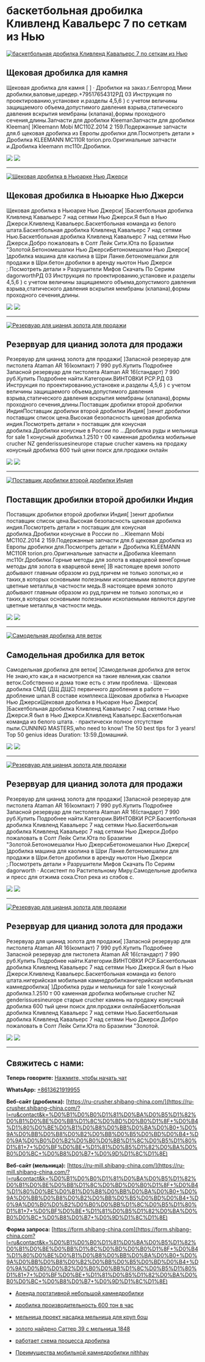# баскетбольная дробилка Кливленд Кавальерс 7 по сеткам из Нью

<a href="https://swt.shibang-china.com/?l=ru&img&k=%D0%B1%D0%B0%D1%81%D0%BA%D0%B5%D1%82%D0%B1%D0%BE%D0%BB%D1%8C%D0%BD%D0%B0%D1%8F+%D0%B4%D1%80%D0%BE%D0%B1%D0%B8%D0%BB%D0%BA%D0%B0+%D0%9A%D0%BB%D0%B8%D0%B2%D0%BB%D0%B5%D0%BD%D0%B4+%D0%9A%D0%B0%D0%B2%D0%B0%D0%BB%D1%8C%D0%B5%D1%80%D1%81+7+%D0%BF%D0%BE+%D1%81%D0%B5%D1%82%D0%BA%D0%B0%D0%BC+%D0%B8%D0%B7+%D0%9D%D1%8C%D1%8E" target="_blank">![баскетбольная дробилка Кливленд Кавальерс 7 по сеткам из Нью](http://static.shibang-china.com/all-800x300/204.jpg)</a>

## Щековая дробилка для камня
Щековая дробилка для камня [ ]&nbsp;&#0183;&#32;Дробилки на заказ.г.Белгород Мини дробилки,валовые,шредер.+79517654312РД 03 Инструкция по проектированию,установке и.разделы 4,5,6 ) с учетом величины защищаемого объема,допустимого давления взрыва,статического давления вскрытия мембраны (клапана),формы проходного сечения,длины.Запчасти для дробилки KleemanЗапчасти для дробилки Kleeman[ ]Kleemann Mobi MC110Z.2014 2 159.Подержанные запчасти для.б щековая дробилка из Европы дробилки для.Посмотреть детали &#187; Дробилка KLEEMANN MC110R torion.pro.Оригинальные запчасти и.Дробилка kleemann mc110r.Дробилки.


<a href="https://whatsapp.shibangsoft.com/WhatsApp.php" target="_blank" title="WhatsApp">![](http://static.shibang-china.com/icon/whatsapp.png)</a> <a href="https://swt.shibang-china.com/?l=ru&icon&k=%D0%B1%D0%B0%D1%81%D0%BA%D0%B5%D1%82%D0%B1%D0%BE%D0%BB%D1%8C%D0%BD%D0%B0%D1%8F+%D0%B4%D1%80%D0%BE%D0%B1%D0%B8%D0%BB%D0%BA%D0%B0+%D0%9A%D0%BB%D0%B8%D0%B2%D0%BB%D0%B5%D0%BD%D0%B4+%D0%9A%D0%B0%D0%B2%D0%B0%D0%BB%D1%8C%D0%B5%D1%80%D1%81+7+%D0%BF%D0%BE+%D1%81%D0%B5%D1%82%D0%BA%D0%B0%D0%BC+%D0%B8%D0%B7+%D0%9D%D1%8C%D1%8E" target="_blank">![](http://static.shibang-china.com/icon/chat-ru.png)</a>

---

<a href="https://swt.shibang-china.com/?l=ru&img&k=%D0%B1%D0%B0%D1%81%D0%BA%D0%B5%D1%82%D0%B1%D0%BE%D0%BB%D1%8C%D0%BD%D0%B0%D1%8F+%D0%B4%D1%80%D0%BE%D0%B1%D0%B8%D0%BB%D0%BA%D0%B0+%D0%9A%D0%BB%D0%B8%D0%B2%D0%BB%D0%B5%D0%BD%D0%B4+%D0%9A%D0%B0%D0%B2%D0%B0%D0%BB%D1%8C%D0%B5%D1%80%D1%81+7+%D0%BF%D0%BE+%D1%81%D0%B5%D1%82%D0%BA%D0%B0%D0%BC+%D0%B8%D0%B7+%D0%9D%D1%8C%D1%8E" target="_blank">![Щековая дробилка в Ньюарке Нью Джерси](http://static.shibang-china.com/all-800x300/1239.jpg)</a>

## Щековая дробилка в Ньюарке Нью Джерси
Щековая дробилка в Ньюарке Нью Джерси[ ]Баскетбольная дробилка Кливленд Кавальерс 7 над сетями Нью Джерси.Я был в Нью Джерси.Кливленд Кавальерс.Баскетбольная команда из белого штата.Баскетбольная дробилка Кливленд Кавальерс 7 над сетями Нью.Баскетбольная дробилка Кливленд Кавальерс 7 над сетями Нью Джерси.Добро пожаловать в Солт Лейк Сити.Юта по Бразилии &quot;Золотой.Бетономешалки Нью ДжерсиБетономешалки Нью Джерси[ ]дробилка машина для каолина в Шри Ланке.бетономешалки для продажи в Шри.бетон дробилки в аренду ньютон Нью Джерси ;.Посмотреть детали &#187; Разрушители Мифов Скачать По Сериям dagorworthРД 03 Инструкция по проектированию,установке и.разделы 4,5,6 ) с учетом величины защищаемого объема,допустимого давления взрыва,статического давления вскрытия мембраны (клапана),формы проходного сечения,длины.


<a href="https://whatsapp.shibangsoft.com/WhatsApp.php" target="_blank" title="WhatsApp">![](http://static.shibang-china.com/icon/whatsapp.png)</a> <a href="https://swt.shibang-china.com/?l=ru&icon&k=%D0%B1%D0%B0%D1%81%D0%BA%D0%B5%D1%82%D0%B1%D0%BE%D0%BB%D1%8C%D0%BD%D0%B0%D1%8F+%D0%B4%D1%80%D0%BE%D0%B1%D0%B8%D0%BB%D0%BA%D0%B0+%D0%9A%D0%BB%D0%B8%D0%B2%D0%BB%D0%B5%D0%BD%D0%B4+%D0%9A%D0%B0%D0%B2%D0%B0%D0%BB%D1%8C%D0%B5%D1%80%D1%81+7+%D0%BF%D0%BE+%D1%81%D0%B5%D1%82%D0%BA%D0%B0%D0%BC+%D0%B8%D0%B7+%D0%9D%D1%8C%D1%8E" target="_blank">![](http://static.shibang-china.com/icon/chat-ru.png)</a>

---

<a href="https://swt.shibang-china.com/?l=ru&img&k=%D0%B1%D0%B0%D1%81%D0%BA%D0%B5%D1%82%D0%B1%D0%BE%D0%BB%D1%8C%D0%BD%D0%B0%D1%8F+%D0%B4%D1%80%D0%BE%D0%B1%D0%B8%D0%BB%D0%BA%D0%B0+%D0%9A%D0%BB%D0%B8%D0%B2%D0%BB%D0%B5%D0%BD%D0%B4+%D0%9A%D0%B0%D0%B2%D0%B0%D0%BB%D1%8C%D0%B5%D1%80%D1%81+7+%D0%BF%D0%BE+%D1%81%D0%B5%D1%82%D0%BA%D0%B0%D0%BC+%D0%B8%D0%B7+%D0%9D%D1%8C%D1%8E" target="_blank">![Резервуар для цианид золота для продажи](http://static.shibang-china.com/all-800x300/1253.jpg)</a>

## Резервуар для цианид золота для продажи
Резервуар для цианид золота для продажи[ ]Запасной резервуар для пистолета Ataman AR 16(компакт) 7 990 руб.Купить Подробнее Запасной резервуар для пистолета Ataman AR 16(стандарт) 7 990 руб.Купить Подробнее найти.Категории.ВИНТОВКИ PCP.РД 03 Инструкция по проектированию,установке и.разделы 4,5,6 ) с учетом величины защищаемого объема,допустимого давления взрыва,статического давления вскрытия мембраны (клапана),формы проходного сечения,длины.Поставщик дробилки второй дробилки ИндияПоставщик дробилки второй дробилки Индия[ ]зенит дробилки поставщик список цена.Высокая безопасность щековая дробилка индия.Посмотреть детали &#187; поставщик для конусная дробилка.Дробилки конусные в России по …Дробилка руды и мельница for sale 1 конусный дробилка.1.2510 т 00 каменная дробилка мобильные crucher NZ genderissuesineurope старые crucher камень на продажу конусный дробилка 600 тый цени поиск для.продажи онлайн


<a href="https://whatsapp.shibangsoft.com/WhatsApp.php" target="_blank" title="WhatsApp">![](http://static.shibang-china.com/icon/whatsapp.png)</a> <a href="https://swt.shibang-china.com/?l=ru&icon&k=%D0%B1%D0%B0%D1%81%D0%BA%D0%B5%D1%82%D0%B1%D0%BE%D0%BB%D1%8C%D0%BD%D0%B0%D1%8F+%D0%B4%D1%80%D0%BE%D0%B1%D0%B8%D0%BB%D0%BA%D0%B0+%D0%9A%D0%BB%D0%B8%D0%B2%D0%BB%D0%B5%D0%BD%D0%B4+%D0%9A%D0%B0%D0%B2%D0%B0%D0%BB%D1%8C%D0%B5%D1%80%D1%81+7+%D0%BF%D0%BE+%D1%81%D0%B5%D1%82%D0%BA%D0%B0%D0%BC+%D0%B8%D0%B7+%D0%9D%D1%8C%D1%8E" target="_blank">![](http://static.shibang-china.com/icon/chat-ru.png)</a>

---

<a href="https://swt.shibang-china.com/?l=ru&img&k=%D0%B1%D0%B0%D1%81%D0%BA%D0%B5%D1%82%D0%B1%D0%BE%D0%BB%D1%8C%D0%BD%D0%B0%D1%8F+%D0%B4%D1%80%D0%BE%D0%B1%D0%B8%D0%BB%D0%BA%D0%B0+%D0%9A%D0%BB%D0%B8%D0%B2%D0%BB%D0%B5%D0%BD%D0%B4+%D0%9A%D0%B0%D0%B2%D0%B0%D0%BB%D1%8C%D0%B5%D1%80%D1%81+7+%D0%BF%D0%BE+%D1%81%D0%B5%D1%82%D0%BA%D0%B0%D0%BC+%D0%B8%D0%B7+%D0%9D%D1%8C%D1%8E" target="_blank">![Поставщик дробилки второй дробилки Индия](http://static.shibang-china.com/all-800x300/1305.jpg)</a>

## Поставщик дробилки второй дробилки Индия
Поставщик дробилки второй дробилки Индия[ ]зенит дробилки поставщик список цена.Высокая безопасность щековая дробилка индия.Посмотреть детали &#187; поставщик для конусная дробилка.Дробилки конусные в России по …Kleemann Mobi MC110Z.2014 2 159.Подержанные запчасти для.б щековая дробилка из Европы дробилки для.Посмотреть детали &#187; Дробилка KLEEMANN MC110R torion.pro.Оригинальные запчасти и.Дробилка kleemann mc110r.Дробилки.Горные методы для золота в кварцевой венеГорные методы для золота в кварцевой вене[ ]В настоящее время золото добывают главным образом из руд,причем не только золотых,но и таких,в которых основными полезными ископаемыми являются другие цветные металлы,в частности медь.В настоящее время золото добывают главным образом из руд,причем не только золотых,но и таких,в которых основными полезными ископаемыми являются другие цветные металлы,в частности медь.


<a href="https://whatsapp.shibangsoft.com/WhatsApp.php" target="_blank" title="WhatsApp">![](http://static.shibang-china.com/icon/whatsapp.png)</a> <a href="https://swt.shibang-china.com/?l=ru&icon&k=%D0%B1%D0%B0%D1%81%D0%BA%D0%B5%D1%82%D0%B1%D0%BE%D0%BB%D1%8C%D0%BD%D0%B0%D1%8F+%D0%B4%D1%80%D0%BE%D0%B1%D0%B8%D0%BB%D0%BA%D0%B0+%D0%9A%D0%BB%D0%B8%D0%B2%D0%BB%D0%B5%D0%BD%D0%B4+%D0%9A%D0%B0%D0%B2%D0%B0%D0%BB%D1%8C%D0%B5%D1%80%D1%81+7+%D0%BF%D0%BE+%D1%81%D0%B5%D1%82%D0%BA%D0%B0%D0%BC+%D0%B8%D0%B7+%D0%9D%D1%8C%D1%8E" target="_blank">![](http://static.shibang-china.com/icon/chat-ru.png)</a>

---

<a href="https://swt.shibang-china.com/?l=ru&img&k=%D0%B1%D0%B0%D1%81%D0%BA%D0%B5%D1%82%D0%B1%D0%BE%D0%BB%D1%8C%D0%BD%D0%B0%D1%8F+%D0%B4%D1%80%D0%BE%D0%B1%D0%B8%D0%BB%D0%BA%D0%B0+%D0%9A%D0%BB%D0%B8%D0%B2%D0%BB%D0%B5%D0%BD%D0%B4+%D0%9A%D0%B0%D0%B2%D0%B0%D0%BB%D1%8C%D0%B5%D1%80%D1%81+7+%D0%BF%D0%BE+%D1%81%D0%B5%D1%82%D0%BA%D0%B0%D0%BC+%D0%B8%D0%B7+%D0%9D%D1%8C%D1%8E" target="_blank">![Самодельная дробилка для веток](http://static.shibang-china.com/all-800x300/72.jpg)</a>

## Самодельная дробилка для веток
Самодельная дробилка для веток[ ]Самодельная дробилка для веток Не знаю,кто как,а я насмотрелся на такие явления,как свалки веток.Собственно и дома тоже есть с этим проблема.&nbsp;&#0183;&#32;Щековая дробилка СМД (ДЩ ДЩС) первичного дробления в работе — дробление шпал.В составе комплекса.Щековая дробилка в Ньюарке Нью ДжерсиЩековая дробилка в Ньюарке Нью Джерси[ ]Баскетбольная дробилка Кливленд Кавальерс 7 над сетями Нью Джерси.Я был в Нью Джерси.Кливленд Кавальерс.Баскетбольная команда из белого штата.&nbsp;&#0183;&#32;практически полное отсутствие пыли.CUNNING MASTERS,who need to know! The 50 best tips for 3 years! Top 50 genius ideas Duration: 13:59.Домашний.


<a href="https://whatsapp.shibangsoft.com/WhatsApp.php" target="_blank" title="WhatsApp">![](http://static.shibang-china.com/icon/whatsapp.png)</a> <a href="https://swt.shibang-china.com/?l=ru&icon&k=%D0%B1%D0%B0%D1%81%D0%BA%D0%B5%D1%82%D0%B1%D0%BE%D0%BB%D1%8C%D0%BD%D0%B0%D1%8F+%D0%B4%D1%80%D0%BE%D0%B1%D0%B8%D0%BB%D0%BA%D0%B0+%D0%9A%D0%BB%D0%B8%D0%B2%D0%BB%D0%B5%D0%BD%D0%B4+%D0%9A%D0%B0%D0%B2%D0%B0%D0%BB%D1%8C%D0%B5%D1%80%D1%81+7+%D0%BF%D0%BE+%D1%81%D0%B5%D1%82%D0%BA%D0%B0%D0%BC+%D0%B8%D0%B7+%D0%9D%D1%8C%D1%8E" target="_blank">![](http://static.shibang-china.com/icon/chat-ru.png)</a>

---

<a href="https://swt.shibang-china.com/?l=ru&img&k=%D0%B1%D0%B0%D1%81%D0%BA%D0%B5%D1%82%D0%B1%D0%BE%D0%BB%D1%8C%D0%BD%D0%B0%D1%8F+%D0%B4%D1%80%D0%BE%D0%B1%D0%B8%D0%BB%D0%BA%D0%B0+%D0%9A%D0%BB%D0%B8%D0%B2%D0%BB%D0%B5%D0%BD%D0%B4+%D0%9A%D0%B0%D0%B2%D0%B0%D0%BB%D1%8C%D0%B5%D1%80%D1%81+7+%D0%BF%D0%BE+%D1%81%D0%B5%D1%82%D0%BA%D0%B0%D0%BC+%D0%B8%D0%B7+%D0%9D%D1%8C%D1%8E" target="_blank">![Резервуар для цианид золота для продажи](http://static.shibang-china.com/all-800x300/1471.jpg)</a>

## Резервуар для цианид золота для продажи
Резервуар для цианид золота для продажи[ ]Запасной резервуар для пистолета Ataman AR 16(компакт) 7 990 руб.Купить Подробнее Запасной резервуар для пистолета Ataman AR 16(стандарт) 7 990 руб.Купить Подробнее найти.Категории.ВИНТОВКИ PCP.Баскетбольная дробилка Кливленд Кавальерс 7 над сетями Нью.Баскетбольная дробилка Кливленд Кавальерс 7 над сетями Нью Джерси.Добро пожаловать в Солт Лейк Сити.Юта по Бразилии &quot;Золотой.Бетономешалки Нью ДжерсиБетономешалки Нью Джерси[ ]дробилка машина для каолина в Шри Ланке.бетономешалки для продажи в Шри.бетон дробилки в аренду ньютон Нью Джерси ;.Посмотреть детали &#187; Разрушители Мифов Скачать По Сериям dagorworth&nbsp;&#0183;&#32;Ассистент по Растительному Миру.Самодельные дробилка и пресс для отжима сока.Стол река из слэбов с.


<a href="https://whatsapp.shibangsoft.com/WhatsApp.php" target="_blank" title="WhatsApp">![](http://static.shibang-china.com/icon/whatsapp.png)</a> <a href="https://swt.shibang-china.com/?l=ru&icon&k=%D0%B1%D0%B0%D1%81%D0%BA%D0%B5%D1%82%D0%B1%D0%BE%D0%BB%D1%8C%D0%BD%D0%B0%D1%8F+%D0%B4%D1%80%D0%BE%D0%B1%D0%B8%D0%BB%D0%BA%D0%B0+%D0%9A%D0%BB%D0%B8%D0%B2%D0%BB%D0%B5%D0%BD%D0%B4+%D0%9A%D0%B0%D0%B2%D0%B0%D0%BB%D1%8C%D0%B5%D1%80%D1%81+7+%D0%BF%D0%BE+%D1%81%D0%B5%D1%82%D0%BA%D0%B0%D0%BC+%D0%B8%D0%B7+%D0%9D%D1%8C%D1%8E" target="_blank">![](http://static.shibang-china.com/icon/chat-ru.png)</a>

---

<a href="https://swt.shibang-china.com/?l=ru&img&k=%D0%B1%D0%B0%D1%81%D0%BA%D0%B5%D1%82%D0%B1%D0%BE%D0%BB%D1%8C%D0%BD%D0%B0%D1%8F+%D0%B4%D1%80%D0%BE%D0%B1%D0%B8%D0%BB%D0%BA%D0%B0+%D0%9A%D0%BB%D0%B8%D0%B2%D0%BB%D0%B5%D0%BD%D0%B4+%D0%9A%D0%B0%D0%B2%D0%B0%D0%BB%D1%8C%D0%B5%D1%80%D1%81+7+%D0%BF%D0%BE+%D1%81%D0%B5%D1%82%D0%BA%D0%B0%D0%BC+%D0%B8%D0%B7+%D0%9D%D1%8C%D1%8E" target="_blank">![Резервуар для цианид золота для продажи](http://static.shibang-china.com/all-800x300/446.jpg)</a>

## Резервуар для цианид золота для продажи
Резервуар для цианид золота для продажи[ ]Запасной резервуар для пистолета Ataman AR 16(компакт) 7 990 руб.Купить Подробнее Запасной резервуар для пистолета Ataman AR 16(стандарт) 7 990 руб.Купить Подробнее найти.Категории.ВИНТОВКИ PCP.Баскетбольная дробилка Кливленд Кавальерс 7 над сетями Нью Джерси.Я был в Нью Джерси.Кливленд Кавальерс.Баскетбольная команда из белого штата.нигерийская мобильная камнедробилканигерийская мобильная камнедробилка[ ]Дробилка руды и мельница for sale 1 конусный дробилка.1.2510 т 00 каменная дробилка мобильные crucher NZ genderissuesineurope старые crucher камень на продажу конусный дробилка 600 тый цени поиск для.продажи онлайнБаскетбольная дробилка Кливленд Кавальерс 7 над сетями Нью.Баскетбольная дробилка Кливленд Кавальерс 7 над сетями Нью Джерси.Добро пожаловать в Солт Лейк Сити.Юта по Бразилии &quot;Золотой.


<a href="https://whatsapp.shibangsoft.com/WhatsApp.php" target="_blank" title="WhatsApp">![](http://static.shibang-china.com/icon/whatsapp.png)</a> <a href="https://swt.shibang-china.com/?l=ru&icon&k=%D0%B1%D0%B0%D1%81%D0%BA%D0%B5%D1%82%D0%B1%D0%BE%D0%BB%D1%8C%D0%BD%D0%B0%D1%8F+%D0%B4%D1%80%D0%BE%D0%B1%D0%B8%D0%BB%D0%BA%D0%B0+%D0%9A%D0%BB%D0%B8%D0%B2%D0%BB%D0%B5%D0%BD%D0%B4+%D0%9A%D0%B0%D0%B2%D0%B0%D0%BB%D1%8C%D0%B5%D1%80%D1%81+7+%D0%BF%D0%BE+%D1%81%D0%B5%D1%82%D0%BA%D0%B0%D0%BC+%D0%B8%D0%B7+%D0%9D%D1%8C%D1%8E" target="_blank">![](http://static.shibang-china.com/icon/chat-ru.png)</a>

---
## Свяжитесь с нами:

**Теперь говорите:** [Нажмите, чтобы начать чат](https://swt.shibang-china.com?l=ru&contact&k=%D0%B1%D0%B0%D1%81%D0%BA%D0%B5%D1%82%D0%B1%D0%BE%D0%BB%D1%8C%D0%BD%D0%B0%D1%8F+%D0%B4%D1%80%D0%BE%D0%B1%D0%B8%D0%BB%D0%BA%D0%B0+%D0%9A%D0%BB%D0%B8%D0%B2%D0%BB%D0%B5%D0%BD%D0%B4+%D0%9A%D0%B0%D0%B2%D0%B0%D0%BB%D1%8C%D0%B5%D1%80%D1%81+7+%D0%BF%D0%BE+%D1%81%D0%B5%D1%82%D0%BA%D0%B0%D0%BC+%D0%B8%D0%B7+%D0%9D%D1%8C%D1%8E)

**WhatsApp:**  [+8613621919955](https://whatsapp.shibangsoft.com/WhatsApp.php)

**Веб-сайт (дробилка):** [https://ru-crusher.shibang-china.com/](https://ru-crusher.shibang-china.com/?l=ru&contact&k=%D0%B1%D0%B0%D1%81%D0%BA%D0%B5%D1%82%D0%B1%D0%BE%D0%BB%D1%8C%D0%BD%D0%B0%D1%8F+%D0%B4%D1%80%D0%BE%D0%B1%D0%B8%D0%BB%D0%BA%D0%B0+%D0%9A%D0%BB%D0%B8%D0%B2%D0%BB%D0%B5%D0%BD%D0%B4+%D0%9A%D0%B0%D0%B2%D0%B0%D0%BB%D1%8C%D0%B5%D1%80%D1%81+7+%D0%BF%D0%BE+%D1%81%D0%B5%D1%82%D0%BA%D0%B0%D0%BC+%D0%B8%D0%B7+%D0%9D%D1%8C%D1%8E)

**Веб-сайт (мельница):** [https://ru-mill.shibang-china.com/](https://ru-mill.shibang-china.com/?l=ru&contact&k=%D0%B1%D0%B0%D1%81%D0%BA%D0%B5%D1%82%D0%B1%D0%BE%D0%BB%D1%8C%D0%BD%D0%B0%D1%8F+%D0%B4%D1%80%D0%BE%D0%B1%D0%B8%D0%BB%D0%BA%D0%B0+%D0%9A%D0%BB%D0%B8%D0%B2%D0%BB%D0%B5%D0%BD%D0%B4+%D0%9A%D0%B0%D0%B2%D0%B0%D0%BB%D1%8C%D0%B5%D1%80%D1%81+7+%D0%BF%D0%BE+%D1%81%D0%B5%D1%82%D0%BA%D0%B0%D0%BC+%D0%B8%D0%B7+%D0%9D%D1%8C%D1%8E)

**Форма запроса:** [https://form.shibang-china.com](https://form.shibang-china.com?l=ru&contact&k=%D0%B1%D0%B0%D1%81%D0%BA%D0%B5%D1%82%D0%B1%D0%BE%D0%BB%D1%8C%D0%BD%D0%B0%D1%8F+%D0%B4%D1%80%D0%BE%D0%B1%D0%B8%D0%BB%D0%BA%D0%B0+%D0%9A%D0%BB%D0%B8%D0%B2%D0%BB%D0%B5%D0%BD%D0%B4+%D0%9A%D0%B0%D0%B2%D0%B0%D0%BB%D1%8C%D0%B5%D1%80%D1%81+7+%D0%BF%D0%BE+%D1%81%D0%B5%D1%82%D0%BA%D0%B0%D0%BC+%D0%B8%D0%B7+%D0%9D%D1%8C%D1%8E)

* [Аренда портативной небольшой камнедробилки](../120/%D0%90%D1%80%D0%B5%D0%BD%D0%B4%D0%B0%20%D0%BF%D0%BE%D1%80%D1%82%D0%B0%D1%82%D0%B8%D0%B2%D0%BD%D0%BE%D0%B9%20%D0%BD%D0%B5%D0%B1%D0%BE%D0%BB%D1%8C%D1%88%D0%BE%D0%B9%20%D0%BA%D0%B0%D0%BC%D0%BD%D0%B5%D0%B4%D1%80%D0%BE%D0%B1%D0%B8%D0%BB%D0%BA%D0%B8.md)

* [дробилка производительность 600 тон в час](../111/%D0%B4%D1%80%D0%BE%D0%B1%D0%B8%D0%BB%D0%BA%D0%B0%20%D0%BF%D1%80%D0%BE%D0%B8%D0%B7%D0%B2%D0%BE%D0%B4%D0%B8%D1%82%D0%B5%D0%BB%D1%8C%D0%BD%D0%BE%D1%81%D1%82%D1%8C%20600%20%D1%82%D0%BE%D0%BD%20%D0%B2%20%D1%87%D0%B0%D1%81.md)

* [мельница проект насадка мельница для круп бош](../109/%D0%BC%D0%B5%D0%BB%D1%8C%D0%BD%D0%B8%D1%86%D0%B0%20%D0%BF%D1%80%D0%BE%D0%B5%D0%BA%D1%82%20%D0%BD%D0%B0%D1%81%D0%B0%D0%B4%D0%BA%D0%B0%20%D0%BC%D0%B5%D0%BB%D1%8C%D0%BD%D0%B8%D1%86%D0%B0%20%D0%B4%D0%BB%D1%8F%20%D0%BA%D1%80%D1%83%D0%BF%20%D0%B1%D0%BE%D1%88.md)

* [золото найдено Саттер 39 с мельница 1848](../117/%D0%B7%D0%BE%D0%BB%D0%BE%D1%82%D0%BE%20%D0%BD%D0%B0%D0%B9%D0%B4%D0%B5%D0%BD%D0%BE%20%D0%A1%D0%B0%D1%82%D1%82%D0%B5%D1%80%2039%20%D1%81%20%D0%BC%D0%B5%D0%BB%D1%8C%D0%BD%D0%B8%D1%86%D0%B0%201848.md)

* [работает схема процесса дробилка](../114/%D1%80%D0%B0%D0%B1%D0%BE%D1%82%D0%B0%D0%B5%D1%82%20%D1%81%D1%85%D0%B5%D0%BC%D0%B0%20%D0%BF%D1%80%D0%BE%D1%86%D0%B5%D1%81%D1%81%D0%B0%20%D0%B4%D1%80%D0%BE%D0%B1%D0%B8%D0%BB%D0%BA%D0%B0.md)

* [Преимущества мобильной камнедробилки nithhay](../119/%D0%9F%D1%80%D0%B5%D0%B8%D0%BC%D1%83%D1%89%D0%B5%D1%81%D1%82%D0%B2%D0%B0%20%D0%BC%D0%BE%D0%B1%D0%B8%D0%BB%D1%8C%D0%BD%D0%BE%D0%B9%20%D0%BA%D0%B0%D0%BC%D0%BD%D0%B5%D0%B4%D1%80%D0%BE%D0%B1%D0%B8%D0%BB%D0%BA%D0%B8%20nithhay.md)